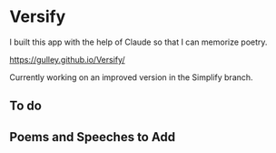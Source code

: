 # Versify 

I built this app with the help of Claude so that I can memorize poetry.

https://gulley.github.io/Versify/

Currently working on an improved version in the Simplify branch.

## To do

## Poems and Speeches to Add
